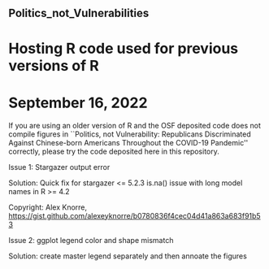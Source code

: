 ## Politics_not_Vulnerabilities
# Hosting R code used for previous versions of R
# September 16, 2022

If you are using an older version of R and the OSF deposited code does not compile figures in ``Politics, not Vulnerability: Republicans Discriminated Against Chinese-born Americans Throughout the COVID-19 Pandemic'' correctly, please try the code deposited here in this repository.

Issue 1: Stargazer output error

Solution: Quick fix for stargazer <= 5.2.3 is.na() issue with long model names in R >= 4.2

Copyright: Alex Knorre, https://gist.github.com/alexeyknorre/b0780836f4cec04d41a863a683f91b53


Issue 2: ggplot legend color and shape mismatch

Solution: create master legend separately and then annoate the figures

